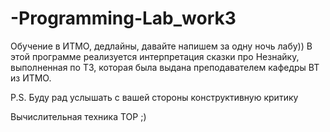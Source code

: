 # -Programming-Lab_work3
Обучение в ИТМО, дедлайны, давайте напишем за одну ночь лабу))
В этой программе реализуется интерпретация сказки про Незнайку, выполненная по ТЗ, которая была выдана преподавателем кафедры ВТ из ИТМО.

P.S. Буду рад услышать с вашей стороны конструктивную критику

Вычислительная техника TOP ;)
